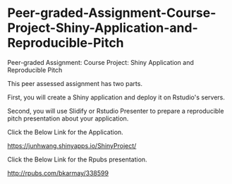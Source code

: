 # Peer-graded-Assignment-Course-Project-Shiny-Application-and-Reproducible-Pitch
Peer-graded Assignment: Course Project: Shiny Application and Reproducible Pitch

This peer assessed assignment has two parts. 

First, you will create a Shiny application and deploy it on Rstudio's servers. 

Second, you will use Slidify or Rstudio Presenter to prepare a reproducible pitch presentation about your application.

Click the Below Link for the Application.

https://junhwang.shinyapps.io/ShinyProject/

Click the Below Link for the Rpubs presentation.

http://rpubs.com/bkarmay/338599

